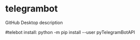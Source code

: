 # telegrambot
 GitHub Desktop description

#telebot install: 
python -m pip install --user pyTelegramBotAPI
